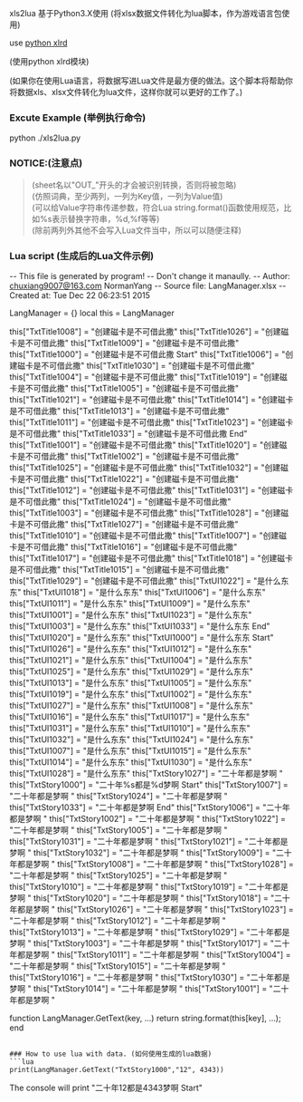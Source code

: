 xls2lua 基于Python3.X使用
(将xlsx数据文件转化为lua脚本，作为游戏语言包使用)

use [python xlrd](https://pypi.python.org/pypi/xlrd)

(使用python xlrd模块)

(如果你在使用Lua语言，将数据写进Lua文件是最方便的做法。这个脚本将帮助你将数据xls、xlsx文件转化为lua文件，这样你就可以更好的工作了。)

### Excute Example (举例执行命令)
python ./xls2lua.py

### NOTICE:(注意点)
> (sheet名以"OUT_"开头的才会被识别转换，否则将被忽略) <br />
> (仿照词典，至少两列，一列为Key值，一列为Value值) <br />
> (可以给Value字符串传递参数，符合Lua string.format()函数使用规范，比如%s表示替换字符串，%d,%f等等) <br />
> (除前两列外其他不会写入Lua文件当中，所以可以随便注释) <br />

### Lua script (生成后的Lua文件示例)
-- This file is generated by program!
-- Don't change it manaully.
-- Author: chuxiang9007@163.com  NormanYang
-- Source file: LangManager.xlsx
-- Created at: Tue Dec 22 06:23:51 2015


LangManager = {}
local this = LangManager

this["TxtTitle1008"] = "创建磁卡是不可借此撒"
this["TxtTitle1026"] = "创建磁卡是不可借此撒"
this["TxtTitle1009"] = "创建磁卡是不可借此撒"
this["TxtTitle1000"] = "创建磁卡是不可借此撒  Start"
this["TxtTitle1006"] = "创建磁卡是不可借此撒"
this["TxtTitle1030"] = "创建磁卡是不可借此撒"
this["TxtTitle1004"] = "创建磁卡是不可借此撒"
this["TxtTitle1019"] = "创建磁卡是不可借此撒"
this["TxtTitle1005"] = "创建磁卡是不可借此撒"
this["TxtTitle1021"] = "创建磁卡是不可借此撒"
this["TxtTitle1014"] = "创建磁卡是不可借此撒"
this["TxtTitle1013"] = "创建磁卡是不可借此撒"
this["TxtTitle1011"] = "创建磁卡是不可借此撒"
this["TxtTitle1023"] = "创建磁卡是不可借此撒"
this["TxtTitle1033"] = "创建磁卡是不可借此撒  End"
this["TxtTitle1001"] = "创建磁卡是不可借此撒"
this["TxtTitle1020"] = "创建磁卡是不可借此撒"
this["TxtTitle1002"] = "创建磁卡是不可借此撒"
this["TxtTitle1025"] = "创建磁卡是不可借此撒"
this["TxtTitle1032"] = "创建磁卡是不可借此撒"
this["TxtTitle1022"] = "创建磁卡是不可借此撒"
this["TxtTitle1012"] = "创建磁卡是不可借此撒"
this["TxtTitle1031"] = "创建磁卡是不可借此撒"
this["TxtTitle1024"] = "创建磁卡是不可借此撒"
this["TxtTitle1003"] = "创建磁卡是不可借此撒"
this["TxtTitle1028"] = "创建磁卡是不可借此撒"
this["TxtTitle1027"] = "创建磁卡是不可借此撒"
this["TxtTitle1010"] = "创建磁卡是不可借此撒"
this["TxtTitle1007"] = "创建磁卡是不可借此撒"
this["TxtTitle1016"] = "创建磁卡是不可借此撒"
this["TxtTitle1017"] = "创建磁卡是不可借此撒"
this["TxtTitle1018"] = "创建磁卡是不可借此撒"
this["TxtTitle1015"] = "创建磁卡是不可借此撒"
this["TxtTitle1029"] = "创建磁卡是不可借此撒"
this["TxtUI1022"] = "是什么东东"
this["TxtUI1018"] = "是什么东东"
this["TxtUI1006"] = "是什么东东"
this["TxtUI1011"] = "是什么东东"
this["TxtUI1009"] = "是什么东东"
this["TxtUI1001"] = "是什么东东"
this["TxtUI1023"] = "是什么东东"
this["TxtUI1003"] = "是什么东东"
this["TxtUI1033"] = "是什么东东 End"
this["TxtUI1020"] = "是什么东东"
this["TxtUI1000"] = "是什么东东 Start"
this["TxtUI1026"] = "是什么东东"
this["TxtUI1012"] = "是什么东东"
this["TxtUI1021"] = "是什么东东"
this["TxtUI1004"] = "是什么东东"
this["TxtUI1025"] = "是什么东东"
this["TxtUI1029"] = "是什么东东"
this["TxtUI1013"] = "是什么东东"
this["TxtUI1005"] = "是什么东东"
this["TxtUI1019"] = "是什么东东"
this["TxtUI1002"] = "是什么东东"
this["TxtUI1027"] = "是什么东东"
this["TxtUI1008"] = "是什么东东"
this["TxtUI1016"] = "是什么东东"
this["TxtUI1017"] = "是什么东东"
this["TxtUI1031"] = "是什么东东"
this["TxtUI1010"] = "是什么东东"
this["TxtUI1032"] = "是什么东东"
this["TxtUI1024"] = "是什么东东"
this["TxtUI1007"] = "是什么东东"
this["TxtUI1015"] = "是什么东东"
this["TxtUI1014"] = "是什么东东"
this["TxtUI1030"] = "是什么东东"
this["TxtUI1028"] = "是什么东东"
this["TxtStory1027"] = "二十年都是梦啊 "
this["TxtStory1000"] = "二十年%s都是%d梦啊 Start"
this["TxtStory1007"] = "二十年都是梦啊 "
this["TxtStory1024"] = "二十年都是梦啊 "
this["TxtStory1033"] = "二十年都是梦啊 End"
this["TxtStory1006"] = "二十年都是梦啊 "
this["TxtStory1002"] = "二十年都是梦啊 "
this["TxtStory1022"] = "二十年都是梦啊 "
this["TxtStory1005"] = "二十年都是梦啊 "
this["TxtStory1031"] = "二十年都是梦啊 "
this["TxtStory1021"] = "二十年都是梦啊 "
this["TxtStory1032"] = "二十年都是梦啊 "
this["TxtStory1009"] = "二十年都是梦啊 "
this["TxtStory1008"] = "二十年都是梦啊 "
this["TxtStory1028"] = "二十年都是梦啊 "
this["TxtStory1025"] = "二十年都是梦啊 "
this["TxtStory1010"] = "二十年都是梦啊 "
this["TxtStory1019"] = "二十年都是梦啊 "
this["TxtStory1020"] = "二十年都是梦啊 "
this["TxtStory1018"] = "二十年都是梦啊 "
this["TxtStory1026"] = "二十年都是梦啊 "
this["TxtStory1023"] = "二十年都是梦啊 "
this["TxtStory1012"] = "二十年都是梦啊 "
this["TxtStory1013"] = "二十年都是梦啊 "
this["TxtStory1029"] = "二十年都是梦啊 "
this["TxtStory1003"] = "二十年都是梦啊 "
this["TxtStory1017"] = "二十年都是梦啊 "
this["TxtStory1011"] = "二十年都是梦啊 "
this["TxtStory1004"] = "二十年都是梦啊 "
this["TxtStory1015"] = "二十年都是梦啊 "
this["TxtStory1016"] = "二十年都是梦啊 "
this["TxtStory1030"] = "二十年都是梦啊 "
this["TxtStory1014"] = "二十年都是梦啊 "
this["TxtStory1001"] = "二十年都是梦啊 "

function LangManager.GetText(key, ...)
	return string.format(this[key], ...);
end

```

### How to use lua with data. (如何使用生成的lua数据)
```lua
print(LangManager.GetText("TxtStory1000","12", 4343))
```
The console will print "二十年12都是4343梦啊 Start"
